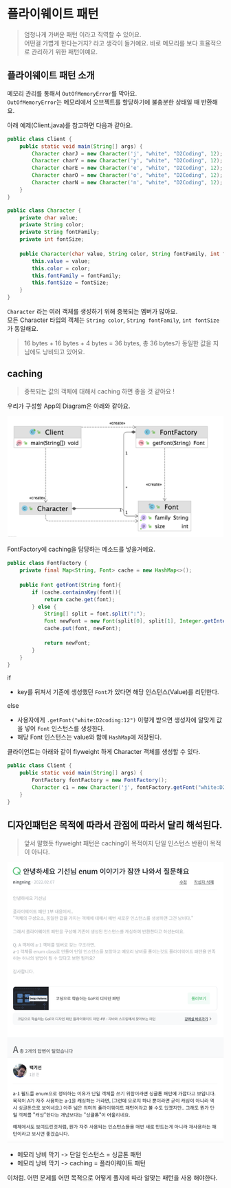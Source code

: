 # 플라이웨이트 패턴
> 엄청나게 가벼운 패턴 이라고 직역할 수 있어요.  
> 어떤걸 가볍게 한다는거지? 라고 생각이 들거예요. 바로 메모리를 보다 효율적으로 관리하기 위한 패턴이예요. 

## 플라이웨이트 패턴 소개
메모리 관리를 통해서 `OutOfMemoryError`를 막아요.  
`OutOfMemoryError`는 메모리에서 오브젝트를 할당하기에 불충분한 상태일 때 반환해요.

아래 예제(Client.java)를 참고하면 다음과 같아요.

```java
public class Client {
    public static void main(String[] args) {
        Character charJ = new Character('j', "white", "D2Coding", 12);
        Character charY = new Character('y', "white", "D2Coding", 12);
        Character charE = new Character('e', "white", "D2Coding", 12);
        Character charO = new Character('o', "white", "D2Coding", 12);
        Character charN = new Character('n', "white", "D2Coding", 12);
    }
}
```

```java
public class Character {
    private char value;
    private String color;
    private String fontFamily;
    private int fontSize;

    public Character(char value, String color, String fontFamily, int fontSize) {
        this.value = value;
        this.color = color;
        this.fontFamily = fontFamily;
        this.fontSize = fontSize;
    }
}
```

`Character` 라는 여러 객체를 생성하기 위해 중복되는 멤버가 많아요.  
모든 Character 타입의 객체는 `String color`, `String fontFamily`, `int fontSize` 가 동일해요.  
> 16 bytes + 16 bytes + 4 bytes = 36 bytes, 총 36 bytes가 동일한 값을 지님에도 낭비되고 있어요.

## caching
> 중복되는 값의 객체에 대해서 caching 하면 좋을 것 같아요 !

우리가 구성할 App의 Diagram은 아래와 같아요.

<p align="center">
    <img src="./material/flyweight-diagram.png" width="700px">
</p>

FontFactory에 caching을 담당하는 메소드를 넣을거예요.

```java
public class FontFactory {
    private final Map<String, Font> cache = new HashMap<>();

    public Font getFont(String font){
        if (cache.containsKey(font)){
            return cache.get(font);
        } else {
            String[] split = font.split(":");
            Font newFont = new Font(split[0], split[1], Integer.getInteger(split[2]));
            cache.put(font, newFont);

            return newFont;
        }
    }
}
```

if 
* key를 뒤져서 기존에 생성했던 `Font`가 있다면 해당 인스턴스(Value)를 리턴한다.  

else
* 사용자에게 `.getFont("white:D2coding:12")` 이렇게 받으면 생성자에 알맞게 값을 넣어 `Font` 인스턴스를 생성한다.  
* 해당 Font 인스턴스는 value와 함께 `HashMap`에 저장된다.

클라이언트는 아래와 같이 flyweight 하게 Character 객체를 생성할 수 있다.

```java
public class Client {
    public static void main(String[] args) {
        FontFactory fontFactory = new FontFactory();
        Character c1 = new Character('j', fontFactory.getFont("white:D2Coding:12"));
    }
}
```


## 디자인패턴은 목적에 따라서 관점에 따라서 달리 해석된다.
> 앞서 말했듯 flyweight 패턴은 caching이 목적이지 단일 인스턴스 반환이 목적이 아니다.

<p align="center">
    <img src="./material/flyweight-qna.png" width="600px">
</p>

* 메모리 낭비 막기 -> 단일 인스턴스 = 싱글톤 패턴
* 메모리 낭비 막기 -> caching = 플라이웨이트 패턴

이처럼. 어떤 문제를 어떤 목적으로 어떻게 풀지에 따라 알맞는 패턴을 사용 해야한다.